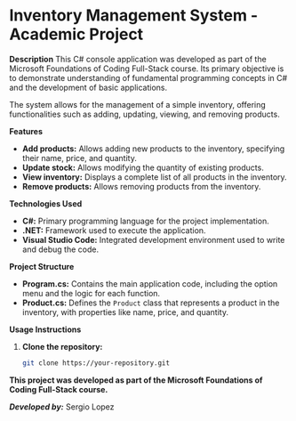 # Inventory Management System - Academic Project

**Description**
This C# console application was developed as part of the Microsoft Foundations of Coding Full-Stack course. Its primary objective is to demonstrate understanding of fundamental programming concepts in C# and the development of basic applications. 

The system allows for the management of a simple inventory, offering functionalities such as adding, updating, viewing, and removing products.

**Features**
* **Add products:** Allows adding new products to the inventory, specifying their name, price, and quantity.
* **Update stock:** Allows modifying the quantity of existing products.
* **View inventory:** Displays a complete list of all products in the inventory.
* **Remove products:** Allows removing products from the inventory.

**Technologies Used**
* **C#:** Primary programming language for the project implementation.
* **.NET:** Framework used to execute the application.
* **Visual Studio Code:** Integrated development environment used to write and debug the code.

**Project Structure**
* **Program.cs:** Contains the main application code, including the option menu and the logic for each function.
* **Product.cs:** Defines the `Product` class that represents a product in the inventory, with properties like name, price, and quantity.

**Usage Instructions**
1. **Clone the repository:**
   ```bash
   git clone https://your-repository.git

****This project was developed as part of the Microsoft Foundations of Coding Full-Stack course.****

*****Developed by:***** Sergio Lopez
